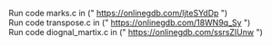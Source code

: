 Run code marks.c in (" https://onlinegdb.com/ljteSYdDp ")<br>
Run code transpose.c in (" https://onlinegdb.com/18WN9q_Sy ")<br>
Run code diognal_martix.c in (" https://onlinegdb.com/ssrsZIUnw ")<br>
